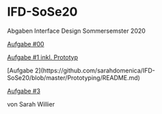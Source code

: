 # IFD-SoSe20
Abgaben Interface Design Sommersemster 2020

<p><a href="https://d78d8t.axshare.com">Aufgabe #00</a></p>
<p><a href="The Wallet Project/Aufgabe 1 Dokumentation_fertig.pdf">Aufgabe #1 inkl. Prototyp</a></p>
[Aufgabe 2](https://github.com/sarahdomenica/IFD-SoSe20/blob/master/Prototyping/README.md)


<p><a href="https://www.figma.com/file/kVrVb3zn8FCwNHs53jupTq/Untitled?node-id=0%3A1">Aufgabe #3</a></p>

<p>von Sarah Willier</p>
